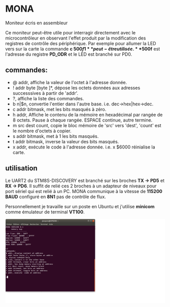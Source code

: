 MONA
====
Moniteur écris en assembleur

Ce moniteur peut-être utile pour interragir directement avec le microcontrôleur en observant l'effet produit par la modification des registres de 
contrôle des périphérique. Par exemple pour allumer la LED vers sur la carte la commande **c $500f 1** peut-être utilisée. **$500f** est l'adresse du registre
**PD_ODR**  et le LED est branché sur PD0. 
  
commandes:
----------
* @ addr, affiche la valeur de l'octet à l'adresse donnée.
* ! addr byte [byte ]*, dépose les octets données aux adresses successsives à partir de 'addr'.
* ?, affiche la liste des commandes.
* b n|$n, convertie l'entier dans l'autre base. i.e. dec->hex|hex->dec.
* c addr bitmask, met les bits masqués à zéro.
* h addr, Affiche le contenu de la mémoire en hexadécimal par rangée de 8 octets. Pause à chaque rangée. ESPACE continue, autre termine.
* m src dest count, copie le bloc mémoire de 'src' vers 'dest', 'count' est le nombre d'octets à copier.
* s addr bitmask, met à 1 les bits masqués.
* t addr bitmask, inverse la valeur des bits masqués.
* x addr, exécute le code à l'adresse donnée. i.e. x $6000 réinialise la carte. 

 utilisation
 -----------
 
  Le UART2 du STM8S-DISCOVERY est branché sur les broches **TX -> PD5** et **RX -> PD6**. Il suffit de relié ces 2 broches à un adapteur de niveaux 
  pour port sériel qui est relié à un PC. MONA communique à la vitesse de **115200 BAUD** configuré en **8N1** pas de contrôle de flux.
  
  Personnellement je travaille sur un poste en Ubuntu et j'utilise **minicom** comme émulateur de terminal **VT100**.
  
  ![capture écran MONA](capture_ecran_mona.png)
  
  



